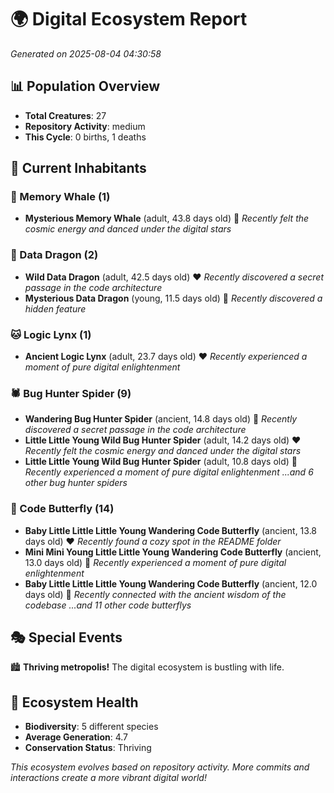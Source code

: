 # 🌍 Digital Ecosystem Report
*Generated on 2025-08-04 04:30:58*

## 📊 Population Overview
- **Total Creatures**: 27
- **Repository Activity**: medium
- **This Cycle**: 0 births, 1 deaths

## 👥 Current Inhabitants

### 🐋 Memory Whale (1)
- **Mysterious Memory Whale** (adult, 43.8 days old) 💛
  *Recently felt the cosmic energy and danced under the digital stars*

### 🐉 Data Dragon (2)
- **Wild Data Dragon** (adult, 42.5 days old) ❤️
  *Recently discovered a secret passage in the code architecture*
- **Mysterious Data Dragon** (young, 11.5 days old) 💚
  *Recently discovered a hidden feature*

### 🐱 Logic Lynx (1)
- **Ancient Logic Lynx** (adult, 23.7 days old) ❤️
  *Recently experienced a moment of pure digital enlightenment*

### 🕷️ Bug Hunter Spider (9)
- **Wandering Bug Hunter Spider** (ancient, 14.8 days old) 💛
  *Recently discovered a secret passage in the code architecture*
- **Little Little Young Wild Bug Hunter Spider** (adult, 14.2 days old) ❤️
  *Recently felt the cosmic energy and danced under the digital stars*
- **Little Little Young Wild Bug Hunter Spider** (adult, 10.8 days old) 💚
  *Recently experienced a moment of pure digital enlightenment*
  *...and 6 other bug hunter spiders*

### 🦋 Code Butterfly (14)
- **Baby Little Little Little Young Wandering Code Butterfly** (ancient, 13.8 days old) ❤️
  *Recently found a cozy spot in the README folder*
- **Mini Mini Young Little Little Young Wandering Code Butterfly** (ancient, 13.0 days old) 💛
  *Recently experienced a moment of pure digital enlightenment*
- **Baby Little Little Little Young Wandering Code Butterfly** (ancient, 12.0 days old) 💛
  *Recently connected with the ancient wisdom of the codebase*
  *...and 11 other code butterflys*

## 🎭 Special Events

🏙️ **Thriving metropolis!** The digital ecosystem is bustling with life.

## 🔬 Ecosystem Health
- **Biodiversity**: 5 different species
- **Average Generation**: 4.7
- **Conservation Status**: Thriving

*This ecosystem evolves based on repository activity. More commits and interactions create a more vibrant digital world!*